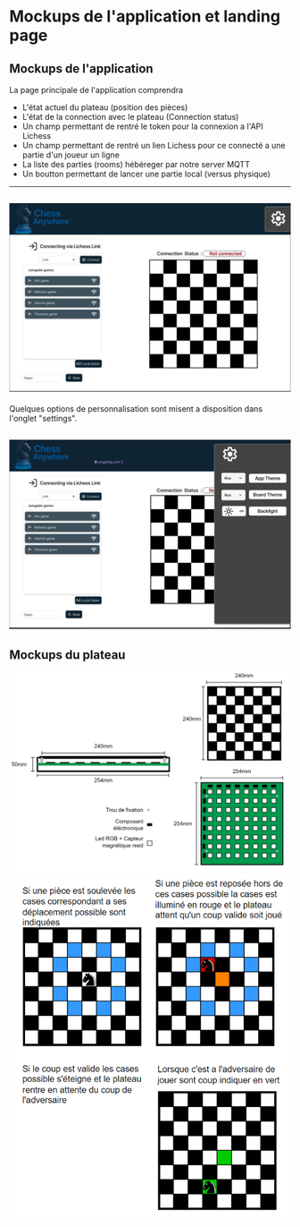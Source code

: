# Mockups de l'application et landing page
## Mockups de l'application
La page principale de l'application comprendra
- L'état actuel du plateau (position des pièces)
- L'état de la connection avec le plateau (Connection status)
- Un champ permettant de rentré le token pour la connexion a l'API Lichess
- Un champ permettant de rentré un lien Lichess pour ce connecté a une partie
  d'un joueur un ligne
- La liste des parties (rooms) hébéreger par notre server MQTT
- Un boutton permettant de lancer une partie local (versus physique)
---

![main window](img/mockup_app_main_v3.png)
---

Quelques options de personnalisation sont misent a disposition dans l'onglet "settings".

![settings window](img/mockup_app_settings_v3.png)
---

## Mockups du plateau
![schema plateau](img/schema_plateau.png)
![cas](img/cas_utilisation.png)